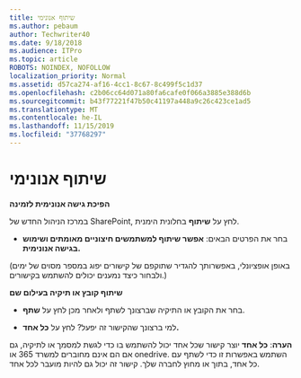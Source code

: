 ```yaml
---
title: שיתוף אנונימי
ms.author: pebaum
author: Techwriter40
ms.date: 9/18/2018
ms.audience: ITPro
ms.topic: article
ROBOTS: NOINDEX, NOFOLLOW
localization_priority: Normal
ms.assetid: d57ca274-af16-4cc1-8c67-8c499f5c1d37
ms.openlocfilehash: c2b06cc64d071a80fa6cafe0f066a3885e388d6b
ms.sourcegitcommit: b43f77221f47b50c41197a448a9c26c423ce1ad5
ms.translationtype: MT
ms.contentlocale: he-IL
ms.lasthandoff: 11/15/2019
ms.locfileid: "37768297"
---
```

# <a name="anonymous-sharing"></a>שיתוף אנונימי

 **הפיכת גישה אנונימית לזמינה**
  
במרכז הניהול החדש של SharePoint, לחץ על **שיתוף** בחלונית הימנית. 
  
- בחר את הפרטים הבאים: **אפשר שיתוף למשתמשים חיצוניים מאומתים ושימוש בגישה אנונימית.**
  
(באופן אופציונלי, באפשרותך להגדיר שתוקפם של קישורים יפוג במספר מסוים של ימים ולבחור כיצד נמענים יכולים להשתמש בקישורים.)
    
 **שיתוף קובץ או תיקיה בעילום שם**
  
- בחר את הקובץ או התיקיה שברצונך לשתף ולאחר מכן לחץ על **שתף**. 
    
- למי ברצונך שהקישור זה יפעל? לחץ על **כל אחד.**
  
 **הערה**: **כל אחד** יוצר קישור שכל אחד יכול להשתמש בו כדי לגשת למסמך או לתיקיה, גם אם הם אינם מחוברים למשרד 365 או onedrive. השתמש באפשרות זו כדי לשתף עם כל אחד, בתוך או מחוץ לחברה שלך. קישור זה יכול גם להיות מועבר לכל אחד. 
    

